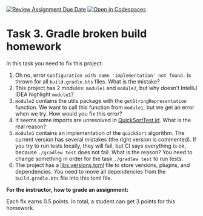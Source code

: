 [![Review Assignment Due Date](https://classroom.github.com/assets/deadline-readme-button-22041afd0340ce965d47ae6ef1cefeee28c7c493a6346c4f15d667ab976d596c.svg)](https://classroom.github.com/a/Uo_opV_n)
[![Open in Codespaces](https://classroom.github.com/assets/launch-codespace-2972f46106e565e64193e422d61a12cf1da4916b45550586e14ef0a7c637dd04.svg)](https://classroom.github.com/open-in-codespaces?assignment_repo_id=19217586)
# Task 3. Gradle broken build homework

In this task you need to fix this project:

1) Oh no, error `Configuration with name 'implementation' not found.` is thrown for all `build.gradle.kts` files. What is the mistake?
2) This project has 2 modules: `module1` and `module2`, but why doesn’t IntelliJ IDEA highlight `module1`?
3) `module2` contains the utils package with the `getStringRepresentation` function. We want to call this function from `module1`, but we get an error when we try. How would you fix this error?
4) It seems some imports are unresolved in [QuickSortTest.kt](./module1/src/test/kotlin/QuickSortTest.kt). What is the real reason?
5) `module1` contains an implementation of the `quickSort` algorithm. The current version has several mistakes (the right version is commented). If you try to run tests locally, they will fail, but CI says everything is ok, because `./gradlew test` does not fail. What is the reason? You need to change something in order for the task `./gradlew test` to run tests.
6) The project has a [libs.versions.toml](./gradle/libs.versions.toml) file to store versions, plugins, and dependencies. You need to move all dependencies from the `build.gradle.kts` file into this toml file.

**For the instructor, how to grade an assignment:**

Each fix earns 0.5 points. In total, a student can get 3 points for this homework.

